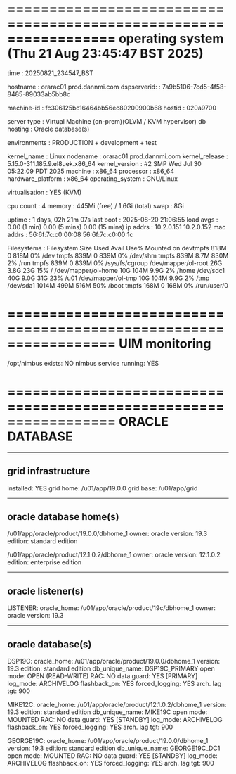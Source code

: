 
=================================================================
operating system (Thu 21 Aug 23:45:47 BST 2025)
=================================================================

time              : 20250821_234547_BST

hostname          : orarac01.prod.dannmi.com
dspserverid:      : 7a9b5106-7cd5-4f58-8485-89033ab5bb8c

machine-id        : fc306125bc16464bb56ec80200900b68
hostid            : 020a9700

server type       : Virtual Machine (on-prem)(OLVM / KVM hypervisor)
db hosting        : Oracle database(s)

environments      : PRODUCTION + development + test

kernel_name       : Linux
nodename          : orarac01.prod.dannmi.com
kernel_release    : 5.15.0-311.185.9.el8uek.x86_64
kernel_version    : #2 SMP Wed Jul 30 05:22:09 PDT 2025
machine           : x86_64
processor         : x86_64
hardware_platform : x86_64
operating_system  : GNU/Linux

virtualisation    : YES (KVM)

cpu count         : 4
memory            : 445Mi (free) /  1.6Gi (total)
swap              : 8Gi

uptime            : 1 days, 02h 21m 07s
last boot         : 2025-08-20 21:06:55
load avgs         : 0.00 (1 min) 0.00 (5 mins) 0.00 (15 mins)
ip addrs          : 10.2.0.151
                    10.2.0.152
mac addrs         : 56:6f:7c:c0:00:08
		    56:6f:7c:c0:00:1c


Filesystems       :
        Filesystem           Size  Used Avail Use% Mounted on
        devtmpfs             818M     0  818M   0% /dev
        tmpfs                839M     0  839M   0% /dev/shm
        tmpfs                839M  8.7M  830M   2% /run
        tmpfs                839M     0  839M   0% /sys/fs/cgroup
        /dev/mapper/ol-root   26G  3.8G   23G  15% /
        /dev/mapper/ol-home   10G  104M  9.9G   2% /home
        /dev/sdc1             40G  9.0G   31G  23% /u01
        /dev/mapper/ol-tmp    10G  104M  9.9G   2% /tmp
        /dev/sda1           1014M  499M  516M  50% /boot
        tmpfs                168M     0  168M   0% /run/user/0



=================================================================
UIM monitoring
=================================================================

/opt/nimbus exists:	NO
nimbus service running: YES



=================================================================
ORACLE DATABASE
=================================================================

-------------------
grid infrastructure
-------------------

installed:		YES
grid home:		/u01/app/19.0.0
grid base:		/u01/app/grid


-----------------------
oracle database home(s)
-----------------------

/u01/app/oracle/product/19.0.0/dbhome_1
    owner:     oracle
    version:   19.3
    edition:   standard edition

/u01/app/oracle/product/12.1.0.2/dbhome_1
    owner: 	oracle
    version:    12.1.0.2
    edition:    enterprise edition



------------------
oracle listener(s)
------------------

LISTENER:
	oracle_home:	/u01/app/oracle/product/19c/dbhome_1
	owner:		oracle
	version:	19.3


------------------
oracle database(s)
------------------

DSP19C:
	oracle_home:    /u01/app/oracle/product/19.0.0/dbhome_1
        version:        19.3
        edition:        standard edition
	db_unique_name: DSP19C_PRIMARY
	open mode:	OPEN (READ-WRITE)
	RAC:		NO
	data guard:	YES [PRIMARY]
        log_mode:       ARCHIVELOG
        flashback_on:   YES
        forced_logging: YES
        arch. lag tgt:  900

MIKE12C:
	oracle_home:	/u01/app/oracle/product/12.1.0.2/dbhome_1
        version:        19.3
        edition:        standard edition
	db_unique_name: MIKE19C
	open mode:	MOUNTED
	RAC:		NO
	data guard:	YES [STANDBY]
        log_mode:       ARCHIVELOG
        flashback_on:   YES
        forced_logging: YES
        arch. lag tgt:  900

GEORGE19C:
	oracle_home:	/u01/app/oracle/product/19.0.0/dbhome_1
        version:        19.3
        edition:        standard edition
	db_unique_name: GEORGE19C_DC1
	open mode:	MOUNTED
	RAC:		NO
	data guard:	YES [STANDBY]
        log_mode:       ARCHIVELOG
        flashback_on:   YES
        forced_logging: YES
        arch. lag tgt:  900



